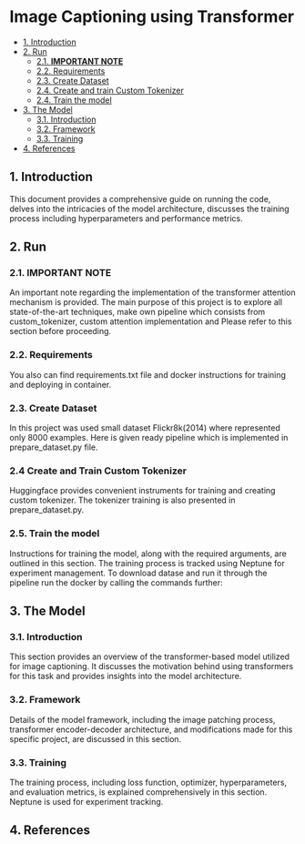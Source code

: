 # Image Captioning using Transformer

- [1. Introduction](#1-introduction)
- [2. Run](#2-run)
  - [2.1. **IMPORTANT NOTE**](#21-important-note)
  - [2.2. Requirements](#22-requirements)
  - [2.3. Create Dataset](#23-create-dataset)
  - [2.4. Create and train Custom Tokenizer](#23-create-dataset)
  - [2.4. Train the model](#24-train-the-model)
- [3. The Model](#3-the-model)
  - [3.1. Introduction](#31-introduction)
  - [3.2. Framework](#32-framework)
  - [3.3. Training](#33-training)
- [4. References](#4-references)

## 1. Introduction

This document provides a comprehensive guide on running the code, delves into the intricacies of the model architecture, discusses the training process including hyperparameters and performance metrics.

## 2. Run

### 2.1. IMPORTANT NOTE

An important note regarding the implementation of the transformer attention mechanism is provided.  The main purpose of this project is to explore all state-of-the-art techniques, make own pipeline which consists from custom_tokenizer, custom attention implementation and  Please refer to this section before proceeding.

### 2.2. Requirements

You also can find requirements.txt file and docker instructions for training and deploying in container.

### 2.3. Create Dataset

In this project was used small dataset Flickr8k(2014) where represented only 8000 examples. Here is given ready pipeline which is implemented in prepare_dataset.py file.

### 2.4  Create and Train Custom Tokenizer

Huggingface provides convenient instruments for training and creating custom tokenizer. The tokenizer training is also presented in prepare_dataset.py.

### 2.5. Train the model

Instructions for training the model, along with the required arguments, are outlined in this section. The training process is tracked using Neptune for experiment management.
To download datase and run it through the pipeline run the docker by calling the commands further:

## 3. The Model

### 3.1. Introduction

This section provides an overview of the transformer-based model utilized for image captioning. It discusses the motivation behind using transformers for this task and provides insights into the model architecture.

### 3.2. Framework

Details of the model framework, including the image patching process, transformer encoder-decoder architecture, and modifications made for this specific project, are discussed in this section.

### 3.3. Training

The training process, including loss function, optimizer, hyperparameters, and evaluation metrics, is explained comprehensively in this section. Neptune is used for experiment tracking.


## 4. References